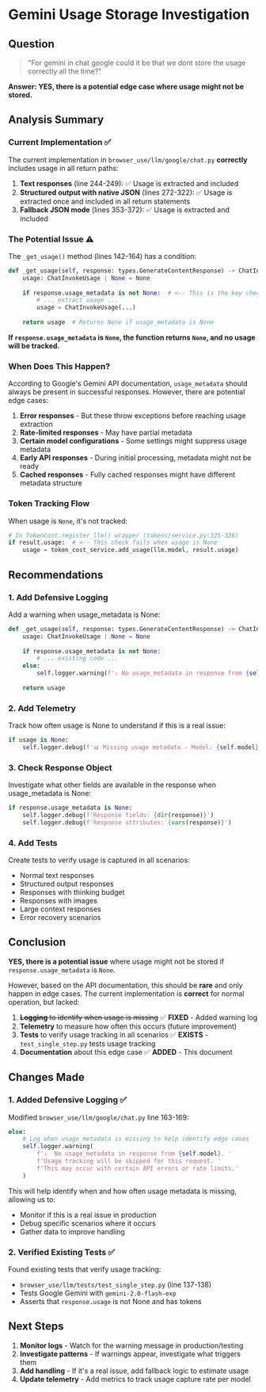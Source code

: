# Gemini Usage Storage Investigation

## Question
> "For gemini in chat google could it be that we dont store the usage correctly all the time?"

**Answer: YES, there is a potential edge case where usage might not be stored.**

## Analysis Summary

### Current Implementation ✅

The current implementation in `browser_use/llm/google/chat.py` **correctly** includes usage in all return paths:

1. **Text responses** (line 244-249): ✅ Usage is extracted and included
2. **Structured output with native JSON** (lines 272-322): ✅ Usage is extracted once and included in all return statements
3. **Fallback JSON mode** (lines 353-372): ✅ Usage is extracted and included

### The Potential Issue ⚠️

The `_get_usage()` method (lines 142-164) has a condition:

```python
def _get_usage(self, response: types.GenerateContentResponse) -> ChatInvokeUsage | None:
    usage: ChatInvokeUsage | None = None
    
    if response.usage_metadata is not None:  # <-- This is the key check
        # ... extract usage ...
        usage = ChatInvokeUsage(...)
    
    return usage  # Returns None if usage_metadata is None
```

**If `response.usage_metadata` is `None`, the function returns `None`, and no usage will be tracked.**

### When Does This Happen?

According to Google's Gemini API documentation, `usage_metadata` should always be present in successful responses. However, there are potential edge cases:

1. **Error responses** - But these throw exceptions before reaching usage extraction
2. **Rate-limited responses** - May have partial metadata
3. **Certain model configurations** - Some settings might suppress usage metadata
4. **Early API responses** - During initial processing, metadata might not be ready
5. **Cached responses** - Fully cached responses might have different metadata structure

### Token Tracking Flow

When usage is `None`, it's not tracked:

```python
# In TokenCost.register_llm() wrapper (tokens/service.py:325-326)
if result.usage:  # <-- This check fails when usage is None
    usage = token_cost_service.add_usage(llm.model, result.usage)
```

## Recommendations

### 1. Add Defensive Logging

Add a warning when usage_metadata is None:

```python
def _get_usage(self, response: types.GenerateContentResponse) -> ChatInvokeUsage | None:
    usage: ChatInvokeUsage | None = None
    
    if response.usage_metadata is not None:
        # ... existing code ...
    else:
        self.logger.warning(f'⚠️ No usage_metadata in response from {self.model}')
    
    return usage
```

### 2. Add Telemetry

Track how often usage is None to understand if this is a real issue:

```python
if usage is None:
    self.logger.debug(f'📊 Missing usage metadata - Model: {self.model}, Response: {response}')
```

### 3. Check Response Object

Investigate what other fields are available in the response when usage_metadata is None:

```python
if response.usage_metadata is None:
    self.logger.debug(f'Response fields: {dir(response)}')
    self.logger.debug(f'Response attributes: {vars(response)}')
```

### 4. Add Tests

Create tests to verify usage is captured in all scenarios:
- Normal text responses
- Structured output responses  
- Responses with thinking budget
- Responses with images
- Large context responses
- Error recovery scenarios

## Conclusion

**YES, there is a potential issue** where usage might not be stored if `response.usage_metadata` is `None`. 

However, based on the API documentation, this should be **rare** and only happen in edge cases. The current implementation is **correct** for normal operation, but lacked:

1. ~~**Logging** to identify when usage is missing~~ ✅ **FIXED** - Added warning log
2. **Telemetry** to measure how often this occurs (future improvement)
3. **Tests** to verify usage tracking in all scenarios ✅ **EXISTS** - `test_single_step.py` tests usage tracking
4. **Documentation** about this edge case ✅ **ADDED** - This document

## Changes Made

### 1. Added Defensive Logging ✅

Modified `browser_use/llm/google/chat.py` line 163-169:

```python
else:
    # Log when usage metadata is missing to help identify edge cases
    self.logger.warning(
        f'⚠️  No usage_metadata in response from {self.model}. '
        f'Usage tracking will be skipped for this request. '
        f'This may occur with certain API errors or rate limits.'
    )
```

This will help identify when and how often usage metadata is missing, allowing us to:
- Monitor if this is a real issue in production
- Debug specific scenarios where it occurs
- Gather data to improve handling

### 2. Verified Existing Tests ✅

Found existing tests that verify usage tracking:
- `browser_use/llm/tests/test_single_step.py` (line 137-138)
- Tests Google Gemini with `gemini-2.0-flash-exp`
- Asserts that `response.usage` is not None and has tokens

## Next Steps

1. **Monitor logs** - Watch for the warning message in production/testing
2. **Investigate patterns** - If warnings appear, investigate what triggers them
3. **Add handling** - If it's a real issue, add fallback logic to estimate usage
4. **Update telemetry** - Add metrics to track usage capture rate per model